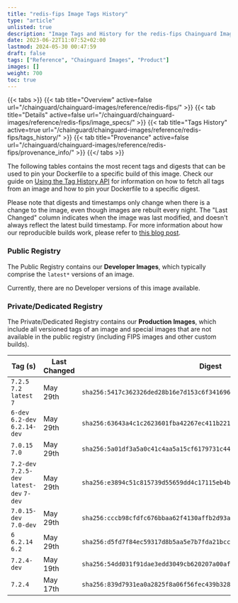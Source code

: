 ```yaml
---
title: "redis-fips Image Tags History"
type: "article"
unlisted: true
description: "Image Tags and History for the redis-fips Chainguard Image"
date: 2023-06-22T11:07:52+02:00
lastmod: 2024-05-30 00:47:59
draft: false
tags: ["Reference", "Chainguard Images", "Product"]
images: []
weight: 700
toc: true
---
```


{{< tabs >}}
{{< tab title="Overview" active=false url="/chainguard/chainguard-images/reference/redis-fips/" >}}
{{< tab title="Details" active=false url="/chainguard/chainguard-images/reference/redis-fips/image_specs/" >}}
{{< tab title="Tags History" active=true url="/chainguard/chainguard-images/reference/redis-fips/tags_history/" >}}
{{< tab title="Provenance" active=false url="/chainguard/chainguard-images/reference/redis-fips/provenance_info/" >}}
{{</ tabs >}}

The following tables contains the most recent tags and digests that can be used to pin your Dockerfile to a specific build of this image. Check our guide on [Using the Tag History API](/chainguard/chainguard-images/using-the-tag-history-api/) for information on how to fetch all tags from an image and how to pin your Dockerfile to a specific digest.

Please note that digests and timestamps only change when there is a change to the image, even though images are rebuilt every night. The "Last Changed" column indicates when the image was last modified, and doesn't always reflect the latest build timestamp. For more information about how our reproducible builds work, please refer to [this blog post](https://www.chainguard.dev/unchained/reproducing-chainguards-reproducible-image-builds).

### Public Registry
The Public Registry contains our **Developer Images**, which typically comprise the `latest*` versions of an image.

Currently, there are no Developer versions of this image available.

### Private/Dedicated Registry
The Private/Dedicated Registry contains our **Production Images**, which include all versioned tags of an image and special images that are not available in the public registry (including FIPS images and other custom builds).

| Tag (s)                                     | Last Changed | Digest                                                                    |
|---------------------------------------------|--------------|---------------------------------------------------------------------------|
|  `7.2.5` `7.2` `latest` `7`                 | May 29th     | `sha256:5417c362326ded28b16e7d153c6f341696dca8cfb27887cdbd4ca7c6d65fdb56` |
|  `6-dev` `6.2-dev` `6.2.14-dev`             | May 29th     | `sha256:63643a4c1c2623601fba42267ec411b22171e65a9f0820fe00ef2f939ca1409d` |
|  `7.0.15` `7.0`                             | May 29th     | `sha256:5a01df3a5a0c41c4aa5a15cf6179731c4430bf2c12a945ef60d463edb3fb1737` |
|  `7.2-dev` `7.2.5-dev` `latest-dev` `7-dev` | May 29th     | `sha256:e3894c51c815739d55659dd4c17115eb4ba9e0bffa96244e6ce4d0fb05fb8c6d` |
|  `7.0.15-dev` `7.0-dev`                     | May 29th     | `sha256:cccb98cfdfc676bbaa62f4130affb2d93aa41ecfaff872e9644a6f546648ef3e` |
|  `6` `6.2.14` `6.2`                         | May 29th     | `sha256:d5fd7f84ec59317d8b5aa5e7b7fda21bccb8ec6c32f6e5a6566f28327a9e98dd` |
|  `7.2.4-dev`                                | May 19th     | `sha256:54dd031f91dae3edd3049cb620207a00aff232e5098ade663f3722e339459881` |
|  `7.2.4`                                    | May 17th     | `sha256:839d7931ea0a2825f8a06f56fec439b3286ad317a8ef9e506f40b3a305ca7e2a` |


